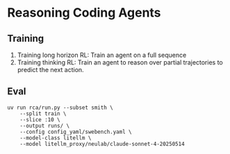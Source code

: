 # Reasoning Coding Agents

## Training

1. Training long horizon RL: Train an agent on a full sequence
2. Training thinking RL: Train an agent to reason over partial trajectories to predict the next action.

## Eval

```
uv run rca/run.py --subset smith \
    --split train \
    --slice :10 \
    --output runs/ \
    --config config_yaml/swebench.yaml \
    --model-class litellm \
    --model litellm_proxy/neulab/claude-sonnet-4-20250514
```